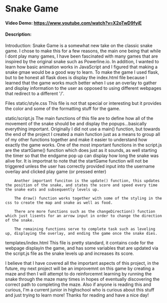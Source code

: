 # Snake Game
#### Video Demo:  <https://www.youtube.com/watch?v=X2oTwD9fyiE>
#### Description:
Introduction:
Snake Game is a somewhat new take on the classic snake game. I chose to make this for a few reasons, the main one being that while I dont play many games, I have been fascinated with many games that are inspired by the original snake such as Powerline.io. In addition, I wanted to learn how basic animation works in JavaScript and I figured that making a snake gmae would be a good way to learn. To make the game I used flask, but to be honest all flask does is display the index.html file because I learned that the game works much better when I use an overlay to gather and display information to the user as opposed to using different webpages that redirect to a different '/'.

Files
static/style.css
    This file is not that special or interesting but it provides the color and some of the formatting stuff for the game.

static/script.js
    The main functions of this file are to define how all of the movement of the snake should be and display the popups...basically everything important.
    Originally I did not use a main() function, but towards the end of the project I created a main function just as a means to group all of my other functions together and make it easier to understand how exactly the game works.
        One of the most important functions in the script.js are the startGame() function which does just as it sounds, as well starting the timer so that the endgame pop up can display how long the snake was alive for. It is importnat to note that the startGame function will not be triggered unless the user has correctly provided input into the username overlay and clicked play game (or pressed enter)

        Another important funciton is the update() function, this updates the position of the snake, and states the score and speed every time the snake eats and subsequently levels up.

        The draw() function works together with some of the styling in the css to create the map and snake as well as food.

        There are more functions such as the changeDirection() function which just lisents for an arrow input in order to change the direction of the snake.

        The remaining functions serve to complete task such as leveling up, displaying the overlay, and ending the game once the snake dies.

templates/index.html
    This file is pretty standard, it contains code for the webpage displayin the game, and has some variables that are updated via the script.js file as the snake levels up and increases its score.

I believe that I have covered all the important aspects of this project, in the future, my next project will be an improvemnt on this game by creating a maze and then I will attempt to do reinforcemnt learning by running the snake through the maze many times in hopes of eventually discovering the correct path to completing the maze. Also if anyone is reading this and curious, I'm a current junior in highschool who is curious about this stuff and just trying to learn more!
Thanks for reading and have a nice day!